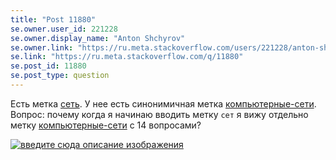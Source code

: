 ```yaml
---
title: "Post 11880"
se.owner.user_id: 221228
se.owner.display_name: "Anton Shchyrov"
se.owner.link: "https://ru.meta.stackoverflow.com/users/221228/anton-shchyrov"
se.link: "https://ru.meta.stackoverflow.com/q/11880"
se.post_id: 11880
se.post_type: question
---
```

<p>Есть метка <a href="https://ru.stackoverflow.com/questions/tagged/%d1%81%d0%b5%d1%82%d1%8c" class="post-tag" title="показать вопросы с меткой [сеть]" rel="tag">сеть</a>. У нее есть синонимичная метка <a href="https://ru.stackoverflow.com/questions/tagged/%d0%ba%d0%be%d0%bc%d0%bf%d1%8c%d1%8e%d1%82%d0%b5%d1%80%d0%bd%d1%8b%d0%b5-%d1%81%d0%b5%d1%82%d0%b8" class="post-tag" title="показать вопросы с меткой [компьютерные-сети]" rel="tag">компьютерные-сети</a>. Вопрос: почему когда я начинаю вводить метку <code>сет</code> я вижу отдельно метку <a href="https://ru.stackoverflow.com/questions/tagged/%d0%ba%d0%be%d0%bc%d0%bf%d1%8c%d1%8e%d1%82%d0%b5%d1%80%d0%bd%d1%8b%d0%b5-%d1%81%d0%b5%d1%82%d0%b8" class="post-tag" title="показать вопросы с меткой [компьютерные-сети]" rel="tag">компьютерные-сети</a> с 14 вопросами?</p>
<p><a href="https://i.stack.imgur.com/YK5Lr.png" rel="nofollow noreferrer"><img src="https://i.stack.imgur.com/YK5Lr.png" alt="введите сюда описание изображения" /></a></p>
